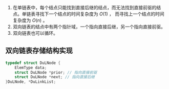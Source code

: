 1. 在单链表中，每个结点只能找到直接后继的结点，而无法找到直接前驱的结点。单链表寻找下一个结点的时间复杂度为 $O(1)$ ， 而寻找上一个结点的时间复杂度为 $O(n)$ 。
2. 双向链表的结点中有两个指针域，一个指向直接后继，另一个指向直接前驱。
3. 双向链表也可以循环。


## 双向链表存储结构实现
```c
typedef struct DuLNode {
    ElemType data;
    struct DuLNode *prior; // 指向直接前驱
    struct DuLNode *next; // 指向直接后继
}DuLNode, *DuLinkList;
```